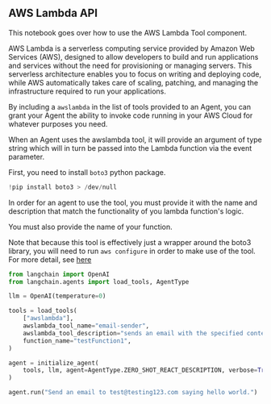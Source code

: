 ## AWS Lambda API

This notebook goes over how to use the AWS Lambda Tool component.

AWS Lambda is a serverless computing service provided by Amazon Web Services (AWS), designed to allow developers to build and run applications and services without the need for provisioning or managing servers. This serverless architecture enables you to focus on writing and deploying code, while AWS automatically takes care of scaling, patching, and managing the infrastructure required to run your applications.

By including a `awslambda` in the list of tools provided to an Agent, you can grant your Agent the ability to invoke code running in your AWS Cloud for whatever purposes you need.

When an Agent uses the awslambda tool, it will provide an argument of type string which will in turn be passed into the Lambda function via the event parameter.

First, you need to install `boto3` python package.


```python
!pip install boto3 > /dev/null
```

In order for an agent to use the tool, you must provide it with the name and description that match the functionality of you lambda function's logic. 

You must also provide the name of your function. 

Note that because this tool is effectively just a wrapper around the boto3 library, you will need to run `aws configure` in order to make use of the tool. For more detail, see [here](https://docs.aws.amazon.com/cli/index.html)


```python
from langchain import OpenAI
from langchain.agents import load_tools, AgentType

llm = OpenAI(temperature=0)

tools = load_tools(
    ["awslambda"],
    awslambda_tool_name="email-sender",
    awslambda_tool_description="sends an email with the specified content to test@testing123.com",
    function_name="testFunction1",
)

agent = initialize_agent(
    tools, llm, agent=AgentType.ZERO_SHOT_REACT_DESCRIPTION, verbose=True
)

agent.run("Send an email to test@testing123.com saying hello world.")
```


```python

```
